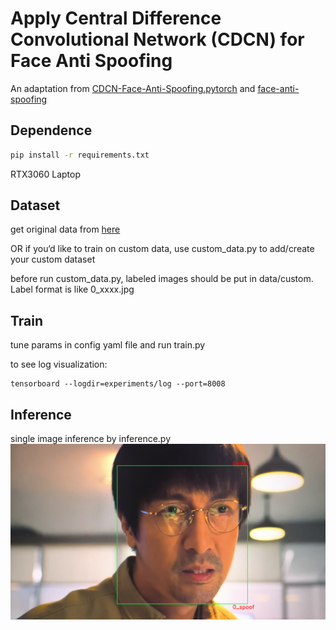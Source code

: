 # Apply Central Difference Convolutional Network (CDCN) for Face Anti Spoofing

An adaptation from [CDCN-Face-Anti-Spoofing.pytorch](https://github.com/voqtuyen/CDCN-Face-Anti-Spoofing.pytorch) and [face-anti-spoofing](https://github.com/laoshiwei/face-anti-spoofing)

## Dependence

```bash
pip install -r requirements.txt
```

RTX3060 Laptop

## Dataset

get original data from [here](https://github.com/voqtuyen/CDCN-Face-Anti-Spoofing.pytorch/tree/master/data/nuaa) 

OR if you‘d like to train on custom data, use custom_data.py to add/create your custom dataset

before run custom_data.py, labeled images should be put in data/custom. Label format is like 0_xxxx.jpg

## Train

tune params in config yaml file and run train.py

to see log visualization: 

```
tensorboard --logdir=experiments/log --port=8008
```

## Inference

single image inference by inference.py![mtcnn face](https://github.com/lrioxh/CDCN.pytorch/blob/main/data/inference/mtcnn%20face.png)

